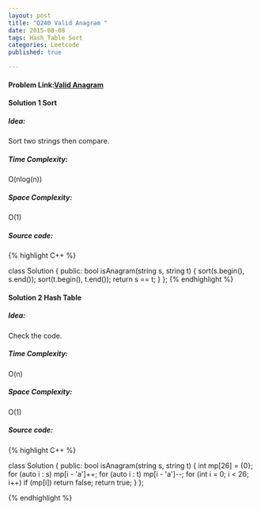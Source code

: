```yaml
---
layout: post
title: "Q240 Valid Anagram "
date: 2015-08-08
tags: Hash_Table Sort
categories: Leetcode
published: true

---
```

#### Problem Link:[Valid Anagram ](https://leetcode.com/problems/valid-anagram/) 

#### Solution 1 Sort

##### Idea:

Sort two strings then compare. 

##### Time Complexity:

O(nlog(n))

##### Space Complexity:

O(1)

##### Source code:
{% highlight C++ %}

class Solution {
public:
    bool isAnagram(string s, string t) {
        sort(s.begin(), s.end());
        sort(t.begin(), t.end());
        return s == t;
    }
};
{% endhighlight %}


#### Solution 2 Hash Table

##### Idea:

Check the code.

##### Time Complexity:

O(n)

##### Space Complexity:

O(1)

##### Source code:
{% highlight C++ %}

class Solution {
public:
    bool isAnagram(string s, string t) {
        int mp[26] = {0};
        for (auto i : s)
            mp[i - 'a']++;
        for (auto i : t)
            mp[i - 'a']--;
        for (int i = 0; i < 26; i++)
            if (mp[i])
                return false;
        return true;
    }
};

{% endhighlight %}